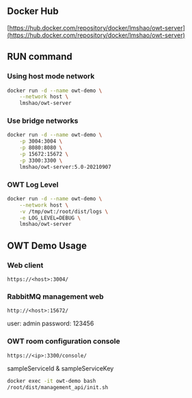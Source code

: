 ## Docker Hub
[https://hub.docker.com/repository/docker/lmshao/owt-server](https://hub.docker.com/repository/docker/lmshao/owt-server)

## RUN command
### Using host mode network
```sh
docker run -d --name owt-demo \
    --network host \
    lmshao/owt-server
```

### Use bridge networks
```sh
docker run -d --name owt-demo \
    -p 3004:3004 \
    -p 8080:8080 \
    -p 15672:15672 \
    -p 3300:3300 \
    lmshao/owt-server:5.0-20210907
```

### OWT Log Level
```sh
docker run -d --name owt-demo \
    --network host \
    -v /tmp/owt:/root/dist/logs \
    -e LOG_LEVEL=DEBUG \
    lmshao/owt-server
```

## OWT Demo Usage


### Web client
`https://<host>:3004/`

### RabbitMQ management web
`http://<host>:15672/`

user: admin
password: 123456

### OWT room configuration console
`https://<ip>:3300/console/`

sampleServiceId & sampleServiceKey
```sh
docker exec -it owt-demo bash
/root/dist/management_api/init.sh
```